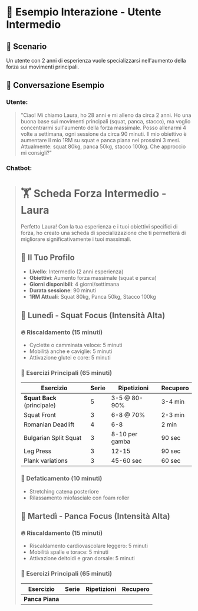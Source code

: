 # 💪 Esempio Interazione - Utente Intermedio

## 📝 Scenario
Un utente con 2 anni di esperienza vuole specializzarsi nell'aumento della forza sui movimenti principali.

## 💬 Conversazione Esempio

### **Utente:**
> "Ciao! Mi chiamo Laura, ho 28 anni e mi alleno da circa 2 anni. Ho una buona base sui movimenti principali (squat, panca, stacco), ma voglio concentrarmi sull'aumento della forza massimale. Posso allenarmi 4 volte a settimana, ogni sessione da circa 90 minuti. Il mio obiettivo è aumentare il mio 1RM su squat e panca piana nei prossimi 3 mesi. Attualmente: squat 80kg, panca 50kg, stacco 100kg. Che approccio mi consigli?"

### **Chatbot:**
> # 🏋️ Scheda Forza Intermedio - Laura
> 
> Perfetto Laura! Con la tua esperienza e i tuoi obiettivi specifici di forza, ho creato una scheda di specializzazione che ti permetterà di migliorare significativamente i tuoi massimali.
> 
> ## 👤 Il Tuo Profilo
> - **Livello**: Intermedio (2 anni esperienza)
> - **Obiettivi**: Aumento forza massimale (squat e panca)
> - **Giorni disponibili**: 4 giorni/settimana
> - **Durata sessione**: 90 minuti
> - **1RM Attuali**: Squat 80kg, Panca 50kg, Stacco 100kg
> 
> ## 📅 Lunedì - Squat Focus (Intensità Alta)
> 
> ### 🔥 Riscaldamento (15 minuti)
> - Cyclette o camminata veloce: 5 minuti
> - Mobilità anche e caviglie: 5 minuti
> - Attivazione glutei e core: 5 minuti
> 
> ### 💪 Esercizi Principali (65 minuti)
> 
> | Esercizio | Serie | Ripetizioni | Recupero |
> |-----------|-------|-------------|----------|
> | **Squat Back** (principale) | 5 | 3-5 @ 80-90% | 3-4 min |
> | Squat Front | 3 | 6-8 @ 70% | 2-3 min |
> | Romanian Deadlift | 4 | 6-8 | 2 min |
> | Bulgarian Split Squat | 3 | 8-10 per gamba | 90 sec |
> | Leg Press | 3 | 12-15 | 90 sec |
> | Plank variations | 3 | 45-60 sec | 60 sec |
> 
> ### 🧘 Defaticamento (10 minuti)
> - Stretching catena posteriore
> - Rilassamento miofasciale con foam roller
> 
> ## 📅 Martedì - Panca Focus (Intensità Alta)
> 
> ### 🔥 Riscaldamento (15 minuti)
> - Riscaldamento cardiovascolare leggero: 5 minuti
> - Mobilità spalle e torace: 5 minuti
> - Attivazione deltoidi e gran dorsale: 5 minuti
> 
> ### 💪 Esercizi Principali (65 minuti)
> 
> | Esercizio | Serie | Ripetizioni | Recupero |
> |-----------|-------|-------------|----------|
> | **Panca Piana**
